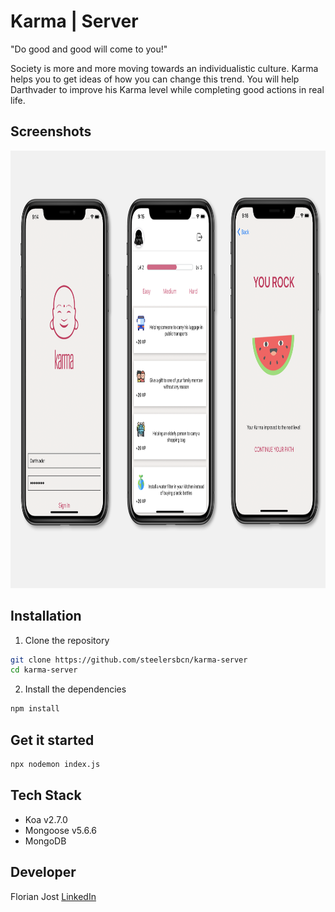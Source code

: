# Karma | Server


"Do good and good will come to you!"

Society is more and more moving towards an individualistic culture. Karma helps you to get ideas of how you can change this trend. You will help Darthvader to improve his Karma level while completing good actions in real life.


## Screenshots

<img src='./Karma.png' alt='login' width="1400" height="700">

## Installation

1. Clone the repository
```bash
git clone https://github.com/steelersbcn/karma-server
cd karma-server
```

2. Install the dependencies

```bash
npm install
```
## Get it started

```bash
npx nodemon index.js
```


## Tech Stack

- Koa v2.7.0
- Mongoose v5.6.6
- MongoDB

## Developer
Florian Jost [LinkedIn](https://www.linkedin.com/in/fjost/)

